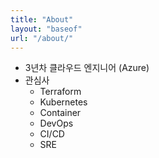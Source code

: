 ```yaml
---
title: "About"
layout: "baseof"
url: "/about/"
---
```


- 3년차 클라우드 엔지니어 (Azure)
- 관심사
    - Terraform
    - Kubernetes
    - Container
    - DevOps
    - CI/CD
    - SRE
